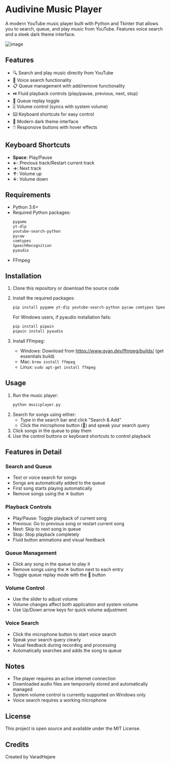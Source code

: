 # Audivine Music Player

A modern YouTube music player built with Python and Tkinter that allows you to search, queue, and play music from YouTube. Features voice search and a sleek dark theme interface.

![image](https://github.com/user-attachments/assets/8417d96c-66fa-4bf8-85ff-145434299d88)

## Features

- 🔍 Search and play music directly from YouTube
- 🎤 Voice search functionality
- 📋 Queue management with add/remove functionality
- ⏯️ Fluid playback controls (play/pause, previous, next, stop)
- 🔁 Queue replay toggle
- 🎚️ Volume control (syncs with system volume)
- ⌨️ Keyboard shortcuts for easy control
- 🎨 Modern dark theme interface
- 🖱️ Responsive buttons with hover effects

## Keyboard Shortcuts

- **Space**: Play/Pause
- **←**: Previous track/Restart current track
- **→**: Next track
- **↑**: Volume up
- **↓**: Volume down

## Requirements

- Python 3.6+
- Required Python packages:
  ```bash
  pygame
  yt-dlp
  youtube-search-python
  pycaw
  comtypes
  SpeechRecognition
  pyaudio
  ```
- FFmpeg

## Installation

1. Clone this repository or download the source code
2. Install the required packages:
   ```bash
   pip install pygame yt-dlp youtube-search-python pycaw comtypes SpeechRecognition pyaudio
   ```
   
   For Windows users, if pyaudio installation fails:
   ```bash
   pip install pipwin
   pipwin install pyaudio
   ```

3. Install FFmpeg:
   - Windows: Download from https://www.gyan.dev/ffmpeg/builds/ (get essentials build)
   - Mac: `brew install ffmpeg`
   - Linux: `sudo apt-get install ffmpeg`

## Usage

1. Run the music player:
   ```bash
   python musicplayer.py
   ```
2. Search for songs using either:
   - Type in the search bar and click "Search & Add"
   - Click the microphone button (🎤) and speak your search query
3. Click songs in the queue to play them
4. Use the control buttons or keyboard shortcuts to control playback

## Features in Detail

### Search and Queue
- Text or voice search for songs
- Songs are automatically added to the queue
- First song starts playing automatically
- Remove songs using the ✕ button

### Playback Controls
- Play/Pause: Toggle playback of current song
- Previous: Go to previous song or restart current song
- Next: Skip to next song in queue
- Stop: Stop playback completely
- Fluid button animations and visual feedback

### Queue Management
- Click any song in the queue to play it
- Remove songs using the ✕ button next to each entry
- Toggle queue replay mode with the 🔁 button

### Volume Control
- Use the slider to adjust volume
- Volume changes affect both application and system volume
- Use Up/Down arrow keys for quick volume adjustment

### Voice Search
- Click the microphone button to start voice search
- Speak your search query clearly
- Visual feedback during recording and processing
- Automatically searches and adds the song to queue

## Notes

- The player requires an active internet connection
- Downloaded audio files are temporarily stored and automatically managed
- System volume control is currently supported on Windows only
- Voice search requires a working microphone

## License

This project is open source and available under the MIT License.

## Credits

Created by VaradHajare
